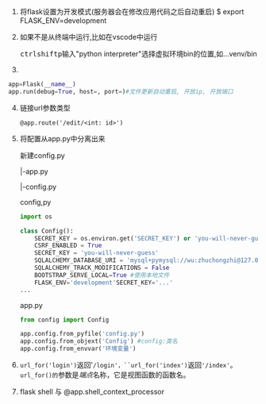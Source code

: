 1. 将flask设置为开发模式(服务器会在修改应用代码之后自动重启)
   $ export FLASK_ENV=development 

2. 如果不是从终端中运行,比如在vscode中运行

   <kbd>ctrl</kbd><kbd>shift</kbd><kbd>p</kbd>输入"python interpreter"选择虚拟环境bin的位置,如...venv/bin

3. 

   ```python
   app=Flask(__name__)
   app.run(debug=True, host=, port=)#文件更新自动重启, 开放ip, 开放端口
   ```

4. 链接url参数类型

   `@app.route('/edit/<int: id>')`

5. 将配置从app.py中分离出来

   新建config.py

   |-app.py

   |-config.py

   config,py

   ```python
   import os
   
   class Config():
       SECRET_KEY = os.environ.get('SECRET_KEY') or 'you-will-never-guess'
       CSRF_ENABLED = True
       SECRET_KEY = 'you-will-never-guess'
       SQLALCHEMY_DATABASE_URI = 'mysql+pymysql://wu:zhuchongzhi@127.0.0.1/students_score'
       SQLALCHEMY_TRACK_MODIFICATIONS = False
       BOOTSTRAP_SERVE_LOCAL=True #使用本地文件
       FLASK_ENV='development'SECRET_KEY='...'
   ...
   ```
   
   app.py
   
   ```python
   from config import Config
   
   app.config.from_pyfile('config.py')
   app.config.from_objext('Config') #config:类名
   app.config.from_envvar('环境变量')
   ```
   
6. `url_for('login')`返回'`/login'，``url_for('index')`返回`'/index'`。 `url_for()的`参数是*端点*名称，它是视图函数的函数名。

7. flask shell 与 @app.shell_context_processor

